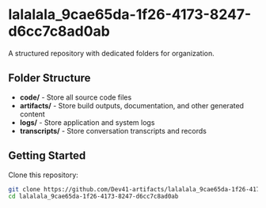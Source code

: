 # lalalala_9cae65da-1f26-4173-8247-d6cc7c8ad0ab
A structured repository with dedicated folders for organization.

## Folder Structure

- **code/** - Store all source code files
- **artifacts/** - Store build outputs, documentation, and other generated content
- **logs/** - Store application and system logs
- **transcripts/** - Store conversation transcripts and records

## Getting Started

Clone this repository:
```bash
git clone https://github.com/Dev41-artifacts/lalalala_9cae65da-1f26-4173-8247-d6cc7c8ad0ab
cd lalalala_9cae65da-1f26-4173-8247-d6cc7c8ad0ab
```
